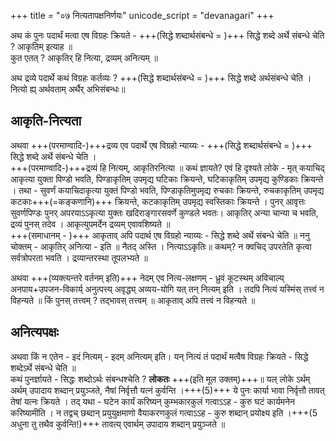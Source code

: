 +++
title = "०७ नित्यतापक्षनिर्णयः"
unicode_script = "devanagari"
+++

अथ कं पुनः पदार्थं मत्वा एष विग्रहः क्रियते - +++(सिद्धे शब्दार्थसंबन्धे = )+++ सिद्धे शब्दे अर्थे संबन्धे चेति ? आकृतिम् इत्याह ॥  
कुत एतत् ? आकृतिर् हि नित्या, द्रव्यम् अनित्यम् ॥  

अथ द्रव्ये पदार्थे कथं विग्रहः कर्तव्यः ? +++(सिद्धे शब्दार्थसंबन्धे = )+++ सिद्धे शब्दे अर्थसंबन्धे चेति । नित्यो ह्य् अर्थवताम् अर्थैर् अभिसंबन्धः॥  

## आकृति-नित्यता
अथवा +++(परमाण्वादि-)+++द्रव्य एव पदार्थे एष विग्रहो न्याय्यः - +++(सिद्धे शब्दार्थसंबन्धे = )+++ सिद्धे शब्दे अर्थे संबन्धे चेति ।  
+++(परमाण्वादि-)+++द्रव्यं हि नित्यम्, आकृतिरनित्या ॥ कथं ज्ञायते? एवं हि दृश्यते लोके - मृत् कयाचिद् आकृत्या युक्ता पिण्डो भवति, पिण्डाकृतिम् उपमृद्य घटिकाः क्रियन्ते, घटिकाकृतिम् उपमृद्य कुण्डिकाः क्रियन्ते । तथा - सुवर्णं कयाचिदाकृत्या युक्तं पिण्डो भवति, पिण्डाकृतिमुपमृद्य रुचकाः क्रियन्ते, रुचकाकृतिम् उपमृद्य कटकाः+++(=कङ्कणानि)+++ क्रियन्ते, कटकाकृतिम् उपमृद्य स्वस्तिकाः क्रियन्ते । पुनर् आवृत्तः सुवर्णपिण्डः पुनर् अपरयाऽऽकृत्या युक्तः खदिराङ्गारसवर्णे कुण्डले भवतः। आकृतिर् अन्या चान्या च भवति, द्रव्यं पुनस् तदेव । आकृत्युपमर्देन द्रव्यम् एवावशिष्यते ॥  
+++(समाधानम् - )+++ आकृताव् अपि पदार्थ एष विग्रहो न्याय्यः - सिद्धे शब्दे अर्थे संबन्धे चेति ॥ ननु चोक्तम् - आकृतिर् अनित्या - इति ॥ नैतद् अस्ति । नित्याऽऽकृतिः॥ कथम्? न क्वचिद् उपरतेति कृत्वा सर्वत्रोपरता भवति । द्रव्यान्तरस्था तूपलभ्यते ॥

अथवा +++(व्यक्त्यन्तरे वर्तनम् इति)+++ नेदम् एव नित्य-लक्षणम् - ध्रुवं कूटस्थम् अविचाल्य् अनपाय+उपजन-विकार्य् अनुत्पत्त्य् अवृद्ध्य् अव्यय-योगि यत् तन् नित्यम् इति । तदपि नित्यं यस्मिंस् तत्त्वं न विहन्यते ॥ किं पुनस् तत्त्वम् ? तद्भावस् तत्त्वम् ॥ आकृताव् अपि तत्त्वं न विहन्यते ॥

## अनित्यपक्षः
अथवा किं न एतेन - इदं नित्यम् - इदम् अनित्यम् इति। यन् नित्यं तं पदार्थं मत्वैष विग्रहः क्रियते - सिद्धे शब्देऽर्थे संबन्धे चेति ॥  
कथं पुनर्ज्ञायते - सिद्धः शब्दोऽर्थः संबन्धश्चेति ? **लोकतः** +++(इति मूल उक्तम्)+++॥ यल् लोके ऽर्थम् अर्थम् उपादाय शब्दान् प्रयुञ्जते, नैषां निर्वृत्तौ यत्नं कुर्वन्ति ।+++(5)+++ ये पुनः कार्या भावा निर्वृत्तौ तावत् तेषां यत्नः क्रियते । तद् यथा - घटेन कार्यं करिष्यन् कुम्भकारकुलं गत्वाऽऽह - कुरु घटं कार्यमनेन करिष्यामीति । न तद्वच् छब्दान् प्रयुयुक्षमाणो वैयाकरणकुलं गत्वाऽऽह - कुरु शब्दान् प्रयोक्ष्य इति ।+++(5 अधुना तु तथैव कुर्वन्ति!)+++ तावत्य् एवार्थम् उपादाय शब्दान् प्रयुञ्जते ॥

